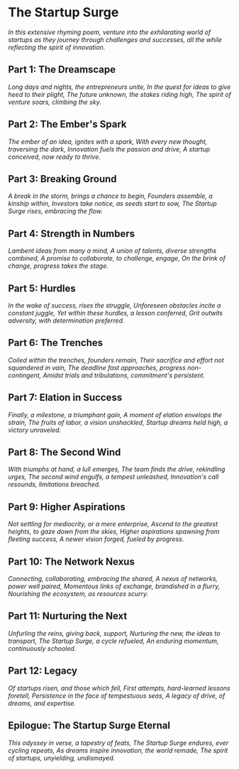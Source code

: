 # The Startup Surge

_In this extensive rhyming poem, venture into the exhilarating world of startups as they journey through challenges and successes, all the while reflecting the spirit of innovation._

## Part 1: The Dreamscape
_Long days and nights, the entrepreneurs unite,
In the quest for ideas to give heed to their plight,
The future unknown, the stakes riding high,
The spirit of venture soars, climbing the sky._

## Part 2: The Ember's Spark

_The ember of an idea, ignites with a spark,
With every new thought, traversing the dark,
Innovation fuels the passion and drive,
A startup conceived, now ready to thrive._

## Part 3: Breaking Ground

_A break in the storm, brings a chance to begin,
Founders assemble, a kinship within,
Investors take notice, as seeds start to sow,
The Startup Surge rises, embracing the flow._

## Part 4: Strength in Numbers

_Lambent ideas from many a mind,
A union of talents, diverse strengths combined,
A promise to collaborate, to challenge, engage,
On the brink of change, progress takes the stage._

## Part 5: Hurdles

_In the wake of success, rises the struggle,
Unforeseen obstacles incite a constant juggle,
Yet within these hurdles, a lesson conferred,
Grit outwits adversity, with determination preferred._

## Part 6: The Trenches

_Coiled within the trenches, founders remain,
Their sacrifice and effort not squandered in vain,
The deadline fast approaches, progress non-contingent,
Amidst trials and tribulations, commitment's persistent._

## Part 7: Elation in Success

_Finally, a milestone, a triumphant gain,
A moment of elation envelops the strain,
The fruits of labor, a vision unshackled,
Startup dreams held high, a victory unraveled._

## Part 8: The Second Wind

_With triumphs at hand, a lull emerges,
The team finds the drive, rekindling urges,
The second wind engulfs, a tempest unleashed,
Innovation's call resounds, limitations breached._

## Part 9: Higher Aspirations

_Not settling for mediocrity, or a mere enterprise,
Ascend to the greatest heights, to gaze down from the skies,
Higher aspirations spawning from fleeting success,
A newer vision forged, fueled by progress._

## Part 10: The Network Nexus

_Connecting, collaborating, embracing the shared,
A nexus of networks, power well paired,
Momentous links of exchange, brandished in a flurry,
Nourishing the ecosystem, as resources scurry._

## Part 11: Nurturing the Next

_Unfurling the reins, giving back, support,
Nurturing the new, the ideas to transport,
The Startup Surge, a cycle refueled,
An enduring momentum, continuously schooled._

## Part 12: Legacy

_Of startups risen, and those which fell,
First attempts, hard-learned lessons foretell,
Persistence in the face of tempestuous seas,
A legacy of drive, of dreams, and expertise._

## Epilogue: The Startup Surge Eternal

_This odyssey in verse, a tapestry of feats,
The Startup Surge endures, ever cycling repeats,
As dreams inspire innovation, the world remade,
The spirit of startups, unyielding, undismayed._